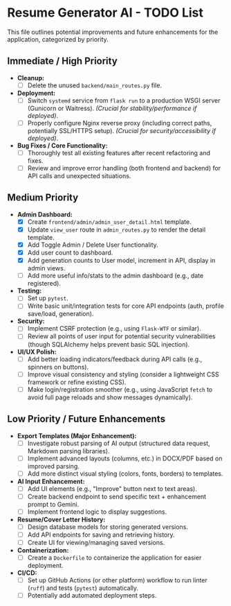 # Resume Generator AI - TODO List

This file outlines potential improvements and future enhancements for the application, categorized by priority.

## Immediate / High Priority

*   **Cleanup:**
    *   [ ] Delete the unused `backend/main_routes.py` file.
*   **Deployment:**
    *   [ ] Switch `systemd` service from `flask run` to a production WSGI server (Gunicorn or Waitress). *(Crucial for stability/performance if deployed)*.
    *   [ ] Properly configure Nginx reverse proxy (including correct paths, potentially SSL/HTTPS setup). *(Crucial for security/accessibility if deployed)*.
*   **Bug Fixes / Core Functionality:**
    *   [ ] Thoroughly test all existing features after recent refactoring and fixes.
    *   [ ] Review and improve error handling (both frontend and backend) for API calls and unexpected situations.

## Medium Priority

*   **Admin Dashboard:**
    *   [X] Create `frontend/admin/admin_user_detail.html` template.
    *   [X] Update `view_user` route in `admin_routes.py` to render the detail template.
    *   [X] Add Toggle Admin / Delete User functionality.
    *   [X] Add user count to dashboard.
    *   [X] Add generation counts to User model, increment in API, display in admin views.
    *   [ ] Add more useful info/stats to the admin dashboard (e.g., date registered).
*   **Testing:**
    *   [ ] Set up `pytest`.
    *   [ ] Write basic unit/integration tests for core API endpoints (auth, profile save/load, generation).
*   **Security:**
    *   [ ] Implement CSRF protection (e.g., using `Flask-WTF` or similar).
    *   [ ] Review all points of user input for potential security vulnerabilities (though SQLAlchemy helps prevent basic SQL injection).
*   **UI/UX Polish:**
    *   [ ] Add better loading indicators/feedback during API calls (e.g., spinners on buttons).
    *   [ ] Improve visual consistency and styling (consider a lightweight CSS framework or refine existing CSS).
    *   [ ] Make login/registration smoother (e.g., using JavaScript `fetch` to avoid full page reloads and show messages dynamically).

## Low Priority / Future Enhancements

*   **Export Templates (Major Enhancement):**
    *   [ ] Investigate robust parsing of AI output (structured data request, Markdown parsing libraries).
    *   [ ] Implement advanced layouts (columns, etc.) in DOCX/PDF based on improved parsing.
    *   [ ] Add more distinct visual styling (colors, fonts, borders) to templates.
*   **AI Input Enhancement:**
    *   [ ] Add UI elements (e.g., "Improve" button next to text areas).
    *   [ ] Create backend endpoint to send specific text + enhancement prompt to Gemini.
    *   [ ] Implement frontend logic to display suggestions.
*   **Resume/Cover Letter History:**
    *   [ ] Design database models for storing generated versions.
    *   [ ] Add API endpoints for saving and retrieving history.
    *   [ ] Create UI for viewing/managing saved versions.
*   **Containerization:**
    *   [ ] Create a `Dockerfile` to containerize the application for easier deployment.
*   **CI/CD:**
    *   [ ] Set up GitHub Actions (or other platform) workflow to run linter (`ruff`) and tests (`pytest`) automatically.
    *   [ ] Potentially add automated deployment steps.
